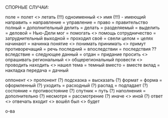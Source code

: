 СПОРНЫЕ СЛУЧАИ:

  поле = полет <> летать (!!!)
  одноименный <> имя (!!!) - имеющий
  направить = направление = управление = право = правительство
  полный = дополнительный
  делить = делать = разделяемый = выделить = деловой = Нью-Дели
  мог = помогать <> помощь
  сотрудничество = затруднительный
  выходной = проходил
  своё = свели
  целом = целях
  начинают = начинка
  понятие <> понимать
  принимать <> примут
  противоречащий = речь
  последний = впоследствии = последствия ?? вследствие = следующее
  данный = отдан = придание
  просить <> опрашивать
  региональный <> общерегиональный
  провести <> проводить
  находить <> нашел
  тема = темный
  вместо = вместе
  вклад = накладка
  передача = дачный

  оппонент <> пропонент (?)
  подсказка = высказать (?)
  формат = форма = оформленный (?)
  уходить = расходный (?)
  распад = подпадает (?)
  состояние = противостояние (?)
  спутник = путь (?)
  наполнения = дополнительно (?)
  несмотря = рассмотрение (?)
  иначе <> иной (?)
  ответ <> отвечать
  входит <> вошёл
  был <> будет

  о-ва
